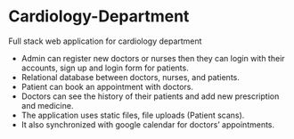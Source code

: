 # Cardiology-Department
Full stack web application for cardiology department

- Admin can register new doctors or nurses then they can login with their accounts, sign up and login form for patients. 
- Relational database between doctors, nurses, and patients. 
- Patient can book an appointment with doctors. 
- Doctors can see the history of their patients and add new prescription and medicine. 
- The application uses static files, file uploads (Patient scans). 
- It also synchronized with google calendar for doctors’ appointments.

